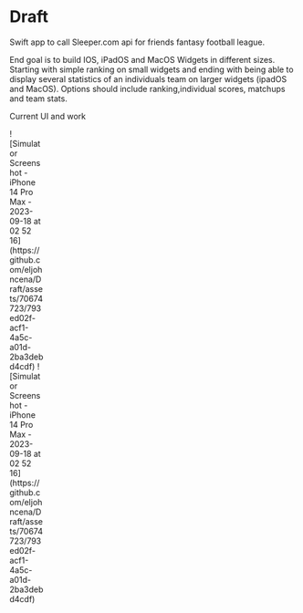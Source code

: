 # Draft
Swift app to call Sleeper.com api for friends fantasy football league. 

End goal is to build IOS, iPadOS and MacOS Widgets in different sizes. Starting with simple ranking on small widgets and ending with being able to display several statistics
of an individuals team on larger widgets (ipadOS and MacOS). Options should include ranking,individual scores, matchups and team stats. 

Current UI and work

<div style = "width: 60px; height: 100px"> 
  ![Simulator Screenshot - iPhone 14 Pro Max - 2023-09-18 at 02 52 16](https://github.com/eljohncena/Draft/assets/70674723/793ed02f-acf1-4a5c-a01d-2ba3debd4cdf)
  ![Simulator Screenshot - iPhone 14 Pro Max - 2023-09-18 at 02 52 16](https://github.com/eljohncena/Draft/assets/70674723/793ed02f-acf1-4a5c-a01d-2ba3debd4cdf)
</div>



